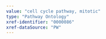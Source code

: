 ```yaml
---
value: "cell cycle pathway, mitotic"
type: "Pathway Ontology"
xref-identifier: "0000086"
xref-dataSource: "PW"
---
```

